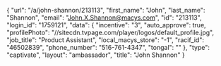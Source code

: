 {
    "url": "\/a\/john-shannon\/213113",
    "first_name": "John",
    "last_name": "Shannon",
    "email": "John.X.Shannon@macys.com",
    "id": "213113",
    "login_id": "1759121",
    "data": {
        "incentive": "3",
        "auto_approve": true,
        "profilePhoto": "\/\/sitecdn.tvpage.com\/player\/logos\/default_profile.jpg",
        "job_title": "Product Assistant",
        "local_macys_store": "-1",
        "racif_id": "46502839",
        "phone_number": "516-761-4347",
        "tongal": ""
    },
    "type": "captivate",
    "layout": "ambassador",
    "title": "John Shannon"
}